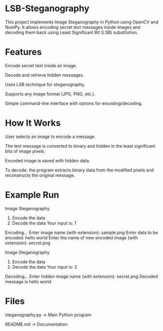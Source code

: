 # LSB-Steganography

This project implements Image Steganography in Python using OpenCV and NumPy. It allows encoding secret text messages inside images and decoding them back using Least Significant Bit (LSB) substitution.

# Features

Encode secret text inside an image.

Decode and retrieve hidden messages.

Uses LSB technique for steganography.

Supports any image format (JPG, PNG, etc.).

Simple command-line interface with options for encoding/decoding.

# How It Works

User selects an image to encode a message.

The text message is converted to binary and hidden in the least significant bits of image pixels.

Encoded image is saved with hidden data.

To decode, the program extracts binary data from the modified pixels and reconstructs the original message.

# Example Run

Image Steganography 
 1. Encode the data 
 2. Decode the data 
 Your input is: 1

Encoding...
Enter image name (with extension): sample.png
Enter data to be encoded: hello world
Enter the name of new encoded image (with extension): secret.png


Image Steganography 
 1. Encode the data 
 2. Decode the data 
 Your input is: 2

Decoding...
Enter hidden image name (with extension): secret.png
Decoded message is hello world

# Files

steganography.py → Main Python program

README.md → Documentation 
